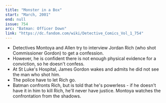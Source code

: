 ```yaml
---
title: "Monster in a Box"
start: "March, 2001"
end: null
issue: 754
arc: "Batman: Officer Down"
link: "https://dc.fandom.com/wiki/Detective_Comics_Vol_1_754"
---
```


- Detectives Montoya and Allen try to interview Jordan Rich (who shot Commissioner Gordon) to get a confession.
- However, he is confident there is not enough physical evidence for a conviction, so he doesn't confess.
- At St Luke's Hospital, James Gordon wakes and admits he did not see the man who shot him. 
- The police have to let Rich go.
- Batman confronts Rich, but is told that he's powerless - if he doesn't have it in him to kill Rich, he'll never have justice. Montoya watches the confrontation from the shadows.

